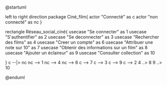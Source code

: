 @startuml

left to right direction
package Ciné_film{
actor "Connecté" as c
actor "non connecté" as nc
}

rectangle Réseau_social_ciné{
  usecase "Se connecter" as 1
  usecase "S'authentifier" as 2
  usecase "Se deconnecter" as 3
  usecase "Rechercher des films" as 4
  usecase "Creer un compte" as 6
  usecase "Attribuer une note sur 10" as 7
  usecase "Obtenir des informations sur un film" as 8
  usecase "Ajouter un éclaireur" as 9
  usecase "Consulter collection" as 10


}
c --|> nc
nc --> 1
nc --> 4
nc --> 6
c --> 7
c --> 3
c --> 9
c --> 2
4 ..> 8
9 ..> 10




@enduml